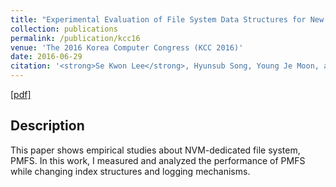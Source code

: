```yaml
---
title: "Experimental Evaluation of File System Data Structures for New Memory based Storage"
collection: publications
permalink: /publication/kcc16
venue: 'The 2016 Korea Computer Congress (KCC 2016)'
date: 2016-06-29
citation: '<strong>Se Kwon Lee</strong>, Hyunsub Song, Young Je Moon, and Sam H. Noh. In Proceedings of <i>the 2016 Korea Computer Congress</i> (<strong>KCC 2016</strong>, Domestic conference in South Korea, Written with Korean, <strong>Best Paper Award</strong>).'
---
```

[[pdf]](http://sekwonlee.github.io/files/kcc16.pdf)

## Description
This paper shows empirical studies about NVM-dedicated file system, PMFS. In this work, I measured and analyzed the performance of PMFS while changing index structures and logging mechanisms.
